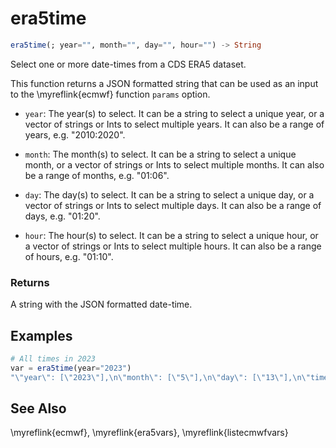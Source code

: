 # era5time

```julia
era5time(; year="", month="", day="", hour="") -> String
```

Select one or more date-times from a CDS ERA5 dataset.

This function returns a JSON formatted string that can be used as an input to the \myreflink{ecmwf} function `params` option.

- `year`: The year(s) to select. It can be a string to select a unique year, or a vector of strings or Ints to select multiple years.
  It can also be a range of years, e.g. "2010:2020".

- `month`: The month(s) to select. It can be a string to select a unique month, or a vector of strings or Ints to select multiple months.
  It can also be a range of months, e.g. "01:06".

- `day`: The day(s) to select. It can be a string to select a unique day, or a vector of strings or Ints to select multiple days.
  It can also be a range of days, e.g. "01:20".

- `hour`: The hour(s) to select. It can be a string to select a unique hour, or a vector of strings or Ints to select multiple hours.
  It can also be a range of hours, e.g. "01:10".

### Returns
A string with the JSON formatted date-time.

Examples
--------

```julia
# All times in 2023
var = era5time(year="2023")
"\"year\": [\"2023\"],\n\"month\": [\"5\"],\n\"day\": [\"13\"],\n\"time\": [\"2\"],\n"
```

See Also
--------

\myreflink{ecmwf}, \myreflink{era5vars}, \myreflink{listecmwfvars}
